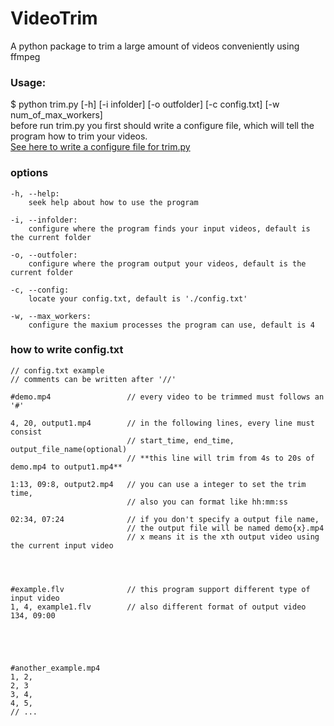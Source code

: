 # VideoTrim
A python package to trim a large amount of videos conveniently using ffmpeg

### Usage:
  $ python trim.py [-h]  [-i infolder] [-o outfolder] [-c config.txt] [-w num_of_max_workers]  
  before run trim.py you first should write a configure file, which will tell the program how to trim your videos.  
  [See here to write a configure file for trim.py](#how-to-write-configtxt)
  ### options
    -h, --help:     
        seek help about how to use the program
    
    -i, --infolder:    
        configure where the program finds your input videos, default is the current folder
         
    -o, --outfoler:    
        configure where the program output your videos, default is the current folder
    
    -c, --config:      
        locate your config.txt, default is './config.txt'
    
    -w, --max_workers: 
        configure the maxium processes the program can use, default is 4
        
  ### how to write config.txt
    // config.txt example
    // comments can be written after '//'
    
    #demo.mp4                 // every video to be trimmed must follows an '#'
    
    4, 20, output1.mp4        // in the following lines, every line must consist 
                              // start_time, end_time, output_file_name(optional)
                              // **this line will trim from 4s to 20s of demo.mp4 to output1.mp4**
    
    1:13, 09:8, output2.mp4   // you can use a integer to set the trim time, 
                              // also you can format like hh:mm:ss
                             
    02:34, 07:24              // if you don't specify a output file name,
                              // the output file will be named demo{x}.mp4
                              // x means it is the xth output video using the current input video
                              
    
    
    
    #example.flv              // this program support different type of input video
    1, 4, example1.flv        // also different format of output video 
    134, 09:00
                        
    
    
    
    
    #another_example.mp4
    1, 2, 
    2, 3
    3, 4,
    4, 5,
    // ...
     
   
    